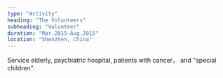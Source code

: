 ```yaml
---
type: "Activity"
heading: "The Volunteers"
subheading: "Volunteer"
duration: "Mar.2015-Aug.2015"
location: "Shenzhen, China"
---
```


Service elderly, psychiatric hospital, patients with cancer， and "special children".
